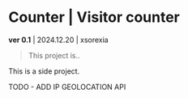 # Counter | Visitor counter
**ver 0.1** | 2024.12.20 | xsorexia

> This project is..

This is a side project.

TODO - ADD IP GEOLOCATION API
